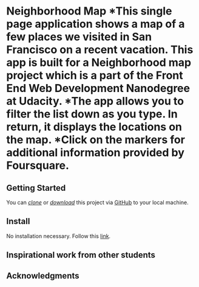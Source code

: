 
# Neighborhood Map *This single page application shows a map of a few places we visited in San Francisco on a recent vacation. This app is built for a Neighborhood map project which is a part of the Front End Web Development Nanodegree at Udacity. *The app allows you to filter the list down as you type. In return, it displays the locations on the map. *Click on the markers for additional information provided by Foursquare.

## Getting Started
You can *[clone](https://github.com/curlygirl11/Neighborhood-Map.git)* or *[download](https://github.com/curlygirl11/Neighborhood-Map.git)* this project via [GitHub](https://github.com) to your local machine.

## Install
No installation necessary. Follow this [link](https://curlygirl11.github.io/neighborhood-maps/). 






## Inspirational work from other students


## Acknowledgments